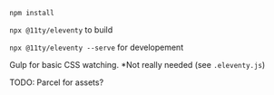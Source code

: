 `npm install`

`npx @11ty/eleventy` to build

`npx @11ty/eleventy --serve` for developement

Gulp for basic CSS watching. \*Not really needed (see `.eleventy.js`)

TODO: Parcel for assets?
